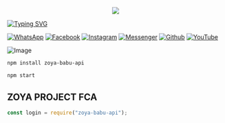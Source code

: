 ## <h3 align="center">
  
  <p align="center"><img src="https://img.shields.io/badge/WELCOME%20TO -ZOYA PROJECT-green?colorA=%23ff0000&colorB=%23017e40&style=flat-square">  
  
</h3>

[![Typing SVG](https://readme-typing-svg.herokuapp.com?font=Neuton&font-weight=bold&size=20&color=FFFF00&background=FF0000&center=true&vCenter=true&width=400&height=60&lines=HELLO+FRIENDS+I'M+MR+ZOYA+BABU+🙂+🤞;ZOYA-BABU+PROGRAMMING;ZOYA+BABU-API;THANKYOU+FOR+USING+ZOYA+PROJECT&border=20px+solid+000000&speed=100)](https://git.io/typing-svg)

[![WhatsApp](https://img.shields.io/badge/WhatsApp-red?style=for-the-badge&logo=whatsapp)](https://wa.me/+919548950035)
[![Facebook](https://img.shields.io/badge/Facebook-green?style=for-the-badge&logo=facebook)](https://www.facebook.com/aadi.babu123)
[![Instagram](https://img.shields.io/badge/Instagram-purple?style=for-the-badge&logo=instagram)](https://www.instagram.com/aadi_.status)
[![Messenger](https://img.shields.io/badge/Chat-Messenger-blue?style=for-the-badge&logo=messenger)](https://m.me/100066401546757)
[![Github](https://img.shields.io/badge/Github-MrDarkYTgreen?style=for-the-badge&logo=github)](https://github.com/zoya-project3608)
[![YouTube](https://img.shields.io/badge/YouTube-red?style=for-the-badge&logo=youtube)](https://www.youtube.com/@zoya)

![Image](https://i.imgur.com/pOft0wO.jpeg)

```bash
npm install zoya-babu-api
```
```bash
npm start
```

## ZOYA PROJECT FCA 
```js
const login = require("zoya-babu-api");
```
